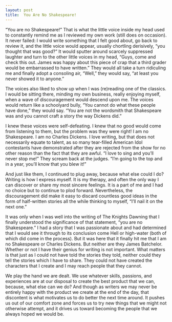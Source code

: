 ```yaml
---
layout: post
title:  You Are No Shakespeare!
---
```

“You are no Shakespeare!” That is what the little voice inside my head used to constantly remind me as I reviewed my own work (still does on occasion). It never failed: I would write something that I felt good about, go back to review it, and the little voice would appear, usually chortling derisively, “you thought that was good?” It would sputter around scarcely suppressed laughter and turn to the other little voices in my head, “Guys, come and check this out. James was happy about this piece of crap that a third grader would be embarrassed to have written.” They would all take a turn ridiculing me and finally adopt a consoling air, “Well,” they would say, “at least you never showed it to anyone.”
<!--more-->

The voices also liked to show up when I was (re)reading one of the classics. I would be sitting there, minding my own business, really enjoying myself, when a wave of discouragement would descend upon me. The voices would return like a schoolyard bully, “You cannot do what these people have done,” they would say. “You are not the wordsmith that Shakespeare was and you cannot craft a story the way Dickens did.” 

I knew these voices were self-defeating. I knew that no good would come from listening to them, but the problem was they were right! I am no Shakespeare. I am no Charles Dickens. I love writing, but that does not necessarily equate to talent, as so many tear-filled American Idol contestants have demonstrated after they are rejected from the show for no other reason than the fact that they are awful. “I love to sing and you’ll never stop me!” They scream back at the judges. “I’m going to the top and in a year, you’ll know that you blew it!” 

And just like them, I continued to plug away, because what else could I do? Writing is how I express myself. It is my therapy, and often the only way I can discover or share my most sincere feelings. It is a part of me and I had no choice but to continue to plod forward. Nevertheless, the discouragement did make it easy to discard countless good ideas in the form of half-written stories all the while thinking to myself, “I’ll nail it on the next one.”

It was only when I was well into the writing of The Knights Dawning that I finally understood the significance of that statement, “you are no Shakespeare.” I had a story that I was passionate about and had determined that I would see it through to its conclusion come Hell or high-water (both of which did come in the process). But it was here that it finally hit me that I am no Shakespeare or Charles Dickens. But neither are they James Batchelor. Whether or not I have their genius for writing is not important. What matters is that just as I could not have told the stories they told, neither could they tell the stories which I have to share. They could not have created the characters that I create and I may reach people that they cannot.

We play the hand we are dealt. We use whatever skills, passions, and experiences are at our disposal to create the best product that we can, because, what else can we do? And though as writers we may never be entirely happy with the product we create at the end of the day, that discontent is what motivates us to do better the next time around. It pushes us out of our comfort zone and forces us to try new things that we might not otherwise attempt, and it drives us toward becoming the people that we always hoped we would be.
